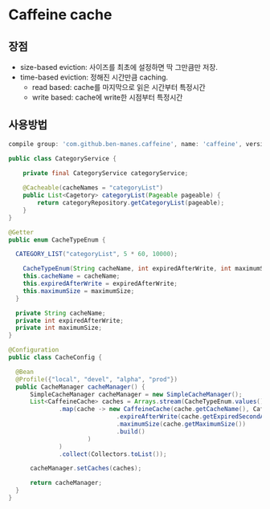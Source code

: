 # Caffeine cache

## 장점
- size-based eviction: 사이즈를 최초에 설정하면 딱 그만큼만 저장.
- time-based eviction: 정해진 시간만큼 caching.
    - read based: cache를 마지막으로 읽은 시간부터 특정시간
    - write based: cache에 write한 시점부터 특정시간

## 사용방법
```gradle
compile group: 'com.github.ben-manes.caffeine', name: 'caffeine', version: '2.7.0'
```
```java
public class CategoryService {

    private final CategoryService categoryService;
    
    @Cacheable(cacheNames = "categoryList")
    public List<Cagetory> categoryList(Pageable pageable) {
        return categoryRepository.getCategoryList(pageable);
    }
}
```
```java
@Getter
public enum CacheTypeEnum {

  CATEGORY_LIST("categoryList", 5 * 60, 10000);

    CacheTypeEnum(String cacheName, int expiredAfterWrite, int maximumSize) {
    this.cacheName = cacheName;
    this.expiredAfterWrite = expiredAfterWrite;
    this.maximumSize = maximumSize;
  }

  private String cacheName;
  private int expiredAfterWrite;
  private int maximumSize;
}
```
```java
@Configuration
public class CacheConfig {

  @Bean
  @Profile({"local", "devel", "alpha", "prod"})
  public CacheManager cacheManager() {
      SimpleCacheManager cacheManager = new SimpleCacheManager();
      List<CaffeineCache> caches = Arrays.stream(CacheTypeEnum.values())
              .map(cache -> new CaffeineCache(cache.getCacheName(), Caffeine.newBuilder().recordStats()
                              .expireAfterWrite(cache.getExpiredSecondAfterWrite(), TimeUnit.SECONDS)
                              .maximumSize(cache.getMaximumSize())
                              .build()
                      )
              )
              .collect(Collectors.toList());

      cacheManager.setCaches(caches);

      return cacheManager;
  }
}
```
